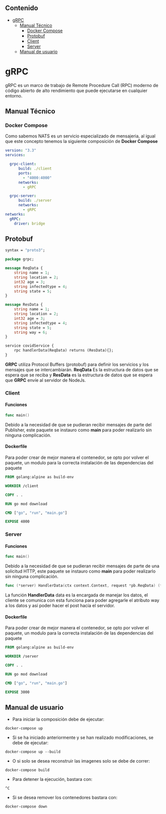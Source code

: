 ## Contenido
- [gRPC](#grpc)
  * [Manual Técnico](#manual-técnico)
    + [Docker Compose](#docker-compose)
    + [Protobuf](#protobuf)
    + [Client](#client)
    + [Server](#server)
  * [Manual de usuario](#manual-de-usuario)
# gRPC
gRPC es un marco de trabajo de Remote Procedure Call (RPC) moderno de código abierto de alto rendimiento que puede ejecutarse en cualquier entorno.
## Manual Técnico
### Docker Compose
Como sabemos NATS es un servicio especializado de mensajeria, al igual que este concepto tenemos la siguiente composición de **Docker Compose**
```yml
version: "3.3"
services:

  grpc-client:
      build: ./client
      ports:
        - "4000:4000"
      networks: 
        - gRPC

  grpc-server:
      build: ./server
      networks: 
        - gRPC
networks: 
  gRPC:
    driver: bridge
```
## Protobuf
```proto
syntax = "proto3";

package grpc;

message ReqData {
    string name = 1;
    string location = 2;
    int32 age = 3;
    string infectedtype = 4;
    string state = 5;
}

message ResData {
    string name = 1;
    string location = 2;
    int32 age = 3;
    string infectedtype = 4;
    string state = 5;
    string way = 6;
}

service covidService {
    rpc handlerData(ReqData) returns (ResData){};
}
```
**GRPC** utiliza Protocol Buffers (protobuf) para definir los servicios y los mensajes que se intercambiarán.
**ReqData** Es la estructura de datos que se espera que se reciba y **ResData** es la estructura de datos que se espera que **GRPC** envíe al servidor de NodeJs.

### Client
#### Funciones
```go
func main()
```
Debido a la necesidad de que se pudieran recibir mensajes de parte del Publisher, este paquete se instauro como **main** para poder realizarlo sin ninguna complicación.
#### Dockerfile
Para poder crear de mejor manera el contenedor, se opto por volver el paquete, un modulo para la correcta instalación de las dependencias del paquete
```Dockerfile
FROM golang:alpine as build-env

WORKDIR /client

COPY . .

RUN go mod download

CMD ["go", "run", "main.go"]

EXPOSE 4000
```
### Server
#### Funciones
```go
func main()
```
Debido a la necesidad de que se pudieran recibir mensajes de parte de una solicitud HTTP, este paquete se instauro como **main** para poder realizarlo sin ninguna complicación.
```go
func (*server) HandlerData(ctx context.Context, request *pb.ReqData) (*pb.ResData, error)
```
La función **HandlerData** data es la encargada de manejar los datos, el cliente se comunica con esta funciona para poder agregarle el atributo way a los datos y así poder hacer el post hacía el servidor.
#### Dockerfile
Para poder crear de mejor manera el contenedor, se opto por volver el paquete, un modulo para la correcta instalación de las dependencias del paquete
```Dockerfile
FROM golang:alpine as build-env

WORKDIR /server

COPY . .

RUN go mod download

CMD ["go", "run", "main.go"]

EXPOSE 3000
```
## Manual de usuario
- Para iniciar la composición debe de ejecutar:

```
docker-compose up
```
- Si se ha iniciado anteriormente y se han realizado modificaciones, se debe de ejecutar:
```
docker-compose up --build
```
- O si solo se desea reconstruir las imagenes solo se debe de correr:
```
docker-compose build
```
- Para detener la ejecución, bastara con:
```
^C
```
- Si se desea remover los contenedores  bastara con:
```
docker-compose down
```
